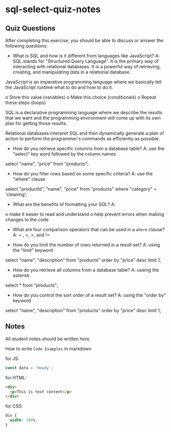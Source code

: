 # sql-select-quiz-notes

## Quiz Questions

After completing this exercise, you should be able to discuss or answer the following questions:

- What is SQL and how is it different from languages like JavaScript?
  A: SQL stands for "Structured Query Language". It is the primary way of interacting with relational databases. It is a powerful way of retrieving, creating, and manipulating data in a relational database.

JavaScript is an imperative programming language where we basically tell the JavaScript runtime what to do and how to do it.

o Store this value (variables)
o Make this choice (conditionals)
o Repeat these steps (loops)

SQL is a declarative programming language where we describe the results that we want and the programming environment will come up with its own plan for getting those results.

Relational databases interpret SQL and then dynamically generate a plan of action to perform the programmer's commands as efficiently as possible.

- How do you retrieve specific columns from a database table?
  A: use the "select" key word followed by the column names

select "name",
"price"
from "products";

- How do you filter rows based on some specific criteria?
  A: use the "where" clause

select "productId",
"name",
"price"
from "products"
where "category" = 'cleaning';

- What are the benefits of formatting your SQL?
  A:

o make it easier to read and understand
o help prevent errors when making changes to the code

- What are four comparison operators that can be used in a `where` clause?
  A: = , <, >, and !=

- How do you limit the number of rows returned in a result set?
  A: using the "limit" keyword

select "name",
"description"
from "products"
order by "price" desc
limit 1;

- How do you retrieve all columns from a database table?
  A: useing the asterisk

select \*
from "products";

- How do you control the sort order of a result set?
  A: using the "order by" keyword

select "name",
"description"
from "products"
order by "price" desc
limit 1;

## Notes

All student notes should be written here.

How to write `Code Examples` in markdown

for JS:

```javascript
const data = 'Howdy';
```

for HTML:

```html
<div>
  <p>This is text content</p>
</div>
```

for CSS:

```css
div {
  width: 100%;
}
```
